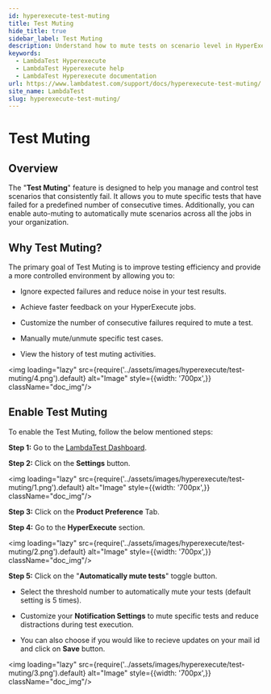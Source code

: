```yaml
---
id: hyperexecute-test-muting
title: Test Muting
hide_title: true
sidebar_label: Test Muting
description: Understand how to mute tests on scenario level in HyperExecute.
keywords:
  - LambdaTest Hyperexecute
  - LambdaTest Hyperexecute help
  - LambdaTest Hyperexecute documentation
url: https://www.lambdatest.com/support/docs/hyperexecute-test-muting/
site_name: LambdaTest
slug: hyperexecute-test-muting/
---
```


<script type="application/ld+json"
      dangerouslySetInnerHTML={{ __html: JSON.stringify({
       "@context": "https://schema.org",
        "@type": "BreadcrumbList",
        "itemListElement": [{
          "@type": "ListItem",
          "position": 1,
          "name": "Home",
          "item": "https://www.lambdatest.com"
        },{
          "@type": "ListItem",
          "position": 2,
          "name": "Support",
          "item": "https://www.lambdatest.com/support/docs/"
        },{
          "@type": "ListItem",
          "position": 3,
          "name": "HyperExecute Concepts",
          "item": "https://www.lambdatest.com/support/docs/hyperexecute-test-muting"
        }]
      })
    }}
></script>

# Test Muting

## Overview

The "**Test Muting**" feature is designed to help you manage and control test scenarios that consistently fail. It allows you to mute specific tests that have failed for a predefined number of consecutive times. Additionally, you can enable auto-muting to automatically mute scenarios across all the jobs in your organization.

## Why Test Muting?

The primary goal of Test Muting is to improve testing efficiency and provide a more controlled environment by allowing you to:

- Ignore expected failures and reduce noise in your test results.

- Achieve faster feedback on your HyperExecute jobs.

- Customize the number of consecutive failures required to mute a test.

- Manually mute/unmute specific test cases.

- View the history of test muting activities.

<img loading="lazy" src={require('../assets/images/hyperexecute/test-muting/4.png').default} alt="Image" style={{width: '700px',}} className="doc_img"/>

## Enable Test Muting

To enable the Test Muting, follow the below mentioned steps:

**Step 1:** Go to the [LambdaTest Dashboard](https://accounts.lambdatest.com/dashboard).

**Step 2:** Click on the **Settings** button.

<img loading="lazy" src={require('../assets/images/hyperexecute/test-muting/1.png').default} alt="Image" style={{width: '700px',}} className="doc_img"/>

**Step 3:** Click on the **Product Preference** Tab.

**Step 4:** Go to the **HyperExecute** section.

<img loading="lazy" src={require('../assets/images/hyperexecute/test-muting/2.png').default} alt="Image" style={{width: '700px',}} className="doc_img"/>

**Step 5:** Click on the "**Automatically mute tests**" toggle button.

- Select the threshold number to automatically mute your tests (default setting is 5 times).

- Customize your **Notification Settings** to mute specific tests and reduce distractions during test execution.

- You can also choose if you would like to recieve updates on your mail id and click on **Save** button.

<img loading="lazy" src={require('../assets/images/hyperexecute/test-muting/3.png').default} alt="Image" style={{width: '700px',}} className="doc_img"/>